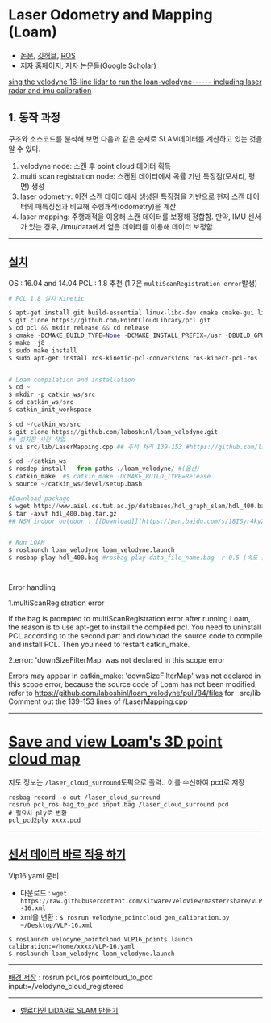 # Laser Odometry and Mapping (Loam)

- [논문](https://www.ri.cmu.edu/pub_files/2014/7/Ji_LidarMapping_RSS2014_v8.pdf), [깃허브](https://github.com/laboshinl/loam_velodyne), [ROS](http://wiki.ros.org/loam_velodyne)
- [저자 홈페이지](https://frc.ri.cmu.edu/~zhangji/), [저자 논문들(Google Scholar)](https://scholar.google.de/citations?user=h-k8LTIAAAAJ&hl=zh-CN&oi=sra)


[sing the velodyne 16-line lidar to run the loan-velodyne------ including laser radar and imu calibration](https://www.wandouip.com/t5i166274/)



## 1. 동작 과정 

구조와 소스코드를 분석해 보면 다음과 같은 순서로 SLAM데이터를 계산하고 있는 것을 알 수 있다.
1. velodyne node: 스캔 후 point cloud 데이터 획득
2. multi scan registration node: 스캔된 데이터에서 곡률 기반 특징점(모서리, 평면) 생성
3. laser odometry: 이전 스캔 데이터에서 생성된 특징점을 기반으로 현재 스캔 데이터의 매특징점과 비교해 주행괘적(odometry)을 계산
4. laser mapping: 주행괘적을 이용해 스캔 데이터를 보정해 정합함. 만약, IMU 센서가 있는 경우, /imu/data에서 얻은 데이터를 이용해 데이터 보정함



---
## [설치](http://www.programmersought.com/article/6275672708/)

OS : 16.04 and 14.04
PCL : 1.8 추천 (1.7은 `multiScanRegistration error`발생) 

```python
# PCL 1.8 설치 Kinetic

$ apt-get install git build-essential linux-libc-dev cmake cmake-gui libusb-1.0-0-dev libusb-dev libudev-dev mpi-default-dev openmpi-bin openmpi-common libflann1.8 libflann-dev libeigen3-dev libboost-all-dev libvtk5.10-qt4 libvtk5.10 libvtk5-dev libqhull* libgtest-dev freeglut3-dev pkg-config libxmu-dev libxi-dev mono-complete qt-sdk openjdk-8-jdk openjdk-8-jre
$ git clone https://github.com/PointCloudLibrary/pcl.git
$ cd pcl && mkdir release && cd release
$ cmake -DCMAKE_BUILD_TYPE=None -DCMAKE_INSTALL_PREFIX=/usr -DBUILD_GPU=ON -DBUILD_apps=ON -DBUILD_examples=ON -DCMAKE_INSTALL_PREFIX=/usr ..
$ make -j8
$ sudo make install
$ sudo apt-get install ros-kinetic-pcl-conversions ros-kinect-pcl-ros


# Loam compilation and installation
$ cd ~
$ mkdir -p catkin_ws/src
$ cd catkin_ws/src
$ catkin_init_workspace

$ cd ~/catkin_ws/src
$ git clone https://github.com/laboshinl/loam_velodyne.git
## 설치전 사전 작업 
$ vi src/lib/LaserMapping.cpp ## 주석 처리 139-153 #https://github.com/laboshinl/loam_velodyne/pull/84/files

$ cd ~/catkin_ws
$ rosdep install --from-paths ./loam_velodyne/ #(옵션)
$ catkin_make  #$ catkin_make -DCMAKE_BUILD_TYPE=Release
$ source ~/catkin_ws/devel/setup.bash 

#Download package
$ wget http://www.aisl.cs.tut.ac.jp/databases/hdl_graph_slam/hdl_400.bag.tar.gz
$ tar -axvf hdl_400.bag.tar.gz
## NSH indoor outdoor : [[Download]](https://pan.baidu.com/s/18ISyr4ky2MfTl7TXJD2W-A), 비번 2yea


# Run LOAM
$ roslaunch loam_velodyne loam_velodyne.launch
$ rosbap play hdl_400.bag #rosbag play data_file_name.bag -r 0.5 (속도 줄이기)




```

Error handling

1.multiScanRegistration error

If the bag is prompted to multiScanRegistration error after running Loam, the reason is to use apt-get to install the compiled pcl. You need to uninstall PCL according to the second part and download the source code to compile and install PCL. Then you need to restart catkin_make.

2.error: 'downSizeFilterMap' was not declared in this scope error

Errors may appear in catkin_make: 'downSizeFilterMap' was not declared in this scope error, because the source code of Loam has not been modified, refer to https://github.com/laboshinl/loam_velodyne/pull/84/files for   src/lib Comment out the 139-153 lines of /LaserMapping.cpp


---

# [Save and view Loam's 3D point cloud map](https://blog.csdn.net/qq_36396941/article/details/83048415)

지도 정보는 `/laser_cloud_surround`토픽으로 출력.. 이를 수신하여 pcd로 저장 

```
rosbag record -o out /laser_cloud_surround
rosrun pcl_ros bag_to_pcd input.bag /laser_cloud_surround pcd
# 필요시 ply로 변환
pcl_pcd2ply xxxx.pcd
```



---

## [센서 데이터 바로 적용 하기](https://blog.csdn.net/qq_36396941/article/details/83048660)

Vlp16.yaml 준비 
- 다운로드 : `wget https://raw.githubusercontent.com/Kitware/VeloView/master/share/VLP-16.xml`
- xml을 변환 : `$ rosrun velodyne_pointcloud gen_calibration.py ~/Desktop/VLP-16.xml`


```
$ roslaunch velodyne_pointcloud VLP16_points.launch calibration:=/home/xxxx/VLP-16.yaml
$ roslaunch loam_velodyne loam_velodyne.launch
```


---


[배경 저장](https://ishiguro440.wordpress.com/2016/04/05/%E5%82%99%E5%BF%98%E9%8C%B2%E3%80%80ros-loam_velodyne/) : rosrun pcl_ros pointcloud_to_pcd input:=/velodyne_cloud_registered


---





- [벨로다인 LiDAR로 SLAM 만들기](http://daddynkidsmakers.blogspot.com/2019/06/lidar-slam.html)
